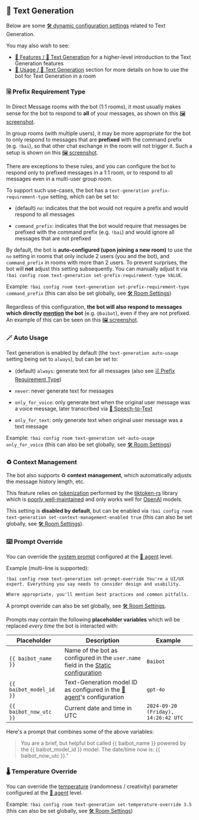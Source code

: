 
## 💬 Text Generation

Below are some [🛠️ dynamic configuration settings](./README.md#dynamic-configuration) related to Text Generation.

You may also wish to see:

- [🌟 Features / 💬 Text Generation](../features.md#-text-generation) for a higher-level introduction to the Text Generation features
- [📖 Usage / 💬 Text Generation](../usage.md#-text-generation) section for more details on how to use the bot for Text Generation in a room


### 🗟 Prefix Requirement Type

In Direct Message rooms with the bot (1:1 rooms), it most usually makes sense for the bot to respond to **all** of your messages, as shown on this [🖼️ screenshot](../screenshots/text-generation.webp).

In group rooms (with multiple users), it may be more appropriate for the bot to only respond to messages that are **prefixed** with the command prefix (e.g. `!bai`), so that other chat exchange in the room will not trigger it. Such a setup is shown on this [🖼️ screenshot](../screenshots/text-generation-prefix-requirement.webp).

There are exceptions to these rules, and you can configure the bot to respond only to prefixed messages in a 1:1 room, or to respond to all messages even in a multi-user group room.

To support such use-cases, the bot has a `text-generation prefix-requirement-type` setting, which can be set to:

- (default) `no`: indicates that the bot would not require a prefix and would respond to all messages

- `command_prefix`: indicates that the bot would require that messages be prefixed with the command prefix (e.g. `!bai`) and would ignore all messages that are not prefixed

By default, the bot is **auto-configured (upon joining a new room)** to use the `no` setting in rooms that only include 2 users (you and the bot), and `command_prefix` in rooms with more than 2 users. To prevent surprises, the bot will **not** adjust this setting subsequently. You can manually adjust it via `!bai config room text-generation set-prefix-requirement-type VALUE`.

Example: `!bai config room text-generation set-prefix-requirement-type command_prefix` (this can also be set globally, see [🛠️ Room Settings](./README.md#room-settings))

Regardless of this configuration, **the bot will also respond to messages which directly [mention](https://spec.matrix.org/latest/client-server-api/#user-and-room-mentions) the bot** (e.g. `@baibot`), even if they are not prefixed. An example of this can be seen on this [🖼️ screenshot](../screenshots/text-generation-prefix-requirement.webp).


### 🪄 Auto Usage

Text generation is enabled by default (the `text-generation auto-usage` setting being set to `always`), but can be set to:

- (default) `always`: generate text for all messages (also see [🗟 Prefix Requirement Type](#-prefix-requirement-type))

- `never`: never generate text for messages

- `only_for_voice`: only generate text when the original user message was a voice message, later transcribed via [🦻 Speech-to-Text](../features.md#-speech-to-text)

- `only_for_text`: only generate text when original user message was a text message

Example: `!bai config room text-generation set-auto-usage only_for_voice` (this can also be set globally, see [🛠️ Room Settings](./README.md#room-settings))


### ♻️ Context Management

The bot also supports ♻️ **context management**, which automatically adjusts the message history length, etc.

This feature relies on [tokenization](https://en.wikipedia.org/wiki/Large_language_model#Tokenization) performed by the [tiktoken-rs](https://github.com/zurawiki/tiktoken-rs) library which is [poorly well-maintained](https://github.com/zurawiki/tiktoken-rs/issues/50) and only works well for [OpenAI](../providers.md#openai) models.

This setting is **disabled by default**, but can be enabled via `!bai config room text-generation set-context-management-enabled true` (this can also be set globally, see [🛠️ Room Settings](./README.md#room-settings)).


### ⌨️ Prompt Override

You can override the [system prompt](https://huggingface.co/docs/transformers/en/tasks/prompting) configured at the [🤖 agent](../agents.md) level.

Example (multi-line is supported):

```
!bai config room text-generation set-prompt-override You're a UI/UX expert. Everything you say needs to consider design and usability.

Where appropriate, you'll mention best practices and common pitfalls.
```

A prompt override can also be set globally, see [🛠️ Room Settings](./README.md#room-settings).

Prompts may contain the following **placeholder variables** which will be replaced *every time* the bot is interacted with:

| Placeholder               | Description | Example |
|---------------------------|-------------|---------|
| `{{ baibot_name }}`       | Name of the bot as configured in the `user.name` field in the [Static configuration](./README.md#static-configuration) | `Baibot` |
| `{{ baibot_model_id }}`   | Text-Generation model ID as configured in the [🤖 agent](../agents.md)'s configuration | `gpt-4o` |
| `{{ baibot_now_utc }}`    | Current date and time in UTC | `2024-09-20 (Friday), 14:26:42 UTC` |

Here's a prompt that combines some of the above variables:

> You are a brief, but helpful bot called {{ baibot_name }} powered by the {{ baibot_model_id }} model. The date/time now is: {{ baibot_now_utc }}."


### 🌡️ Temperature Override

You can override the [temperature](https://blogs.novita.ai/what-are-large-language-model-settings-temperature-top-p-and-max-tokens/#what-is-llm-temperature) (randomness / creativity) parameter configured at the [🤖 agent](../agents.md) level.

Example: `!bai config room text-generation set-temperature-override 3.5` (this can also be set globally, see [🛠️ Room Settings](./README.md#room-settings))
